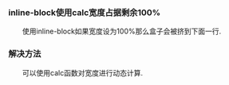 ### inline-block使用calc宽度占据剩余100%
&ensp;&ensp;&ensp;&ensp;使用inline-block如果宽度设为100%那么盒子会被挤到下面一行.

### 解决方法
&ensp;&ensp;&ensp;&ensp;可以使用calc函数对宽度进行动态计算.